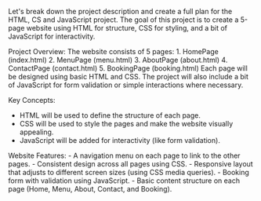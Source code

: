 Let's break down the project description and create a full plan for the HTML, CS and JavaScript project. The goal of this project is to create a 5-page website using HTML for structure, CSS for styling, and a bit of JavaScript for interactivity.

Project Overview:
    The website consists of 5 pages:
          1. HomePage (index.html)
      2. MenuPage (menu.html)
      3. AboutPage (about.html)
      4. ContactPage (contact.html)
      5. BookingPage (booking.html)
    Each page will be designed using basic HTML and CSS. The project will also include a bit of JavaScript for form validation or simple interactions where necessary.

Key Concepts:
   - HTML will be used to define the structure of each page.
   - CSS will be used to style the pages and make the website visually appealing.
   - JavaScript will be added for interactivity (like form validation).
    
Website Features:
    -  A navigation menu on each page to link to the other pages.
    - Consistent design across all pages using CSS.
    - Responsive layout that adjusts to different screen sizes (using CSS media queries).
    - Booking form with validation using JavaScript.
    - Basic content structure on each page (Home, Menu, About, Contact, and Booking).

